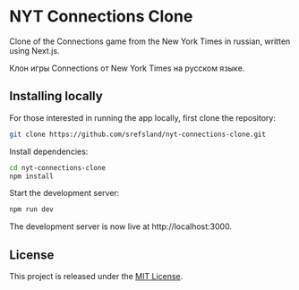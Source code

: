 # NYT Connections Clone

Clone of the Connections game from the New York Times in russian, written using Next.js.

Клон игры Connections от New York Times на русском языке.

## Installing locally

For those interested in running the app locally, first clone the repository:
```bash
git clone https://github.com/srefsland/nyt-connections-clone.git
```

Install dependencies:
```bash
cd nyt-connections-clone
npm install
```

Start the development server:
```bash
npm run dev
```

The development server is now live at http://localhost:3000.

## License

This project is released under the [MIT License](LICENSE.md).
